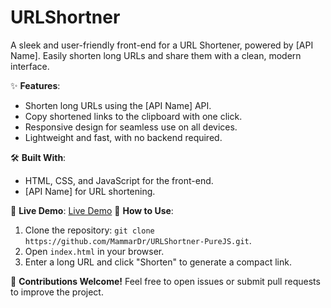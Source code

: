 # URLShortner
A sleek and user-friendly front-end for a URL Shortener, powered by [API Name]. Easily shorten long URLs and share them with a clean, modern interface.

✨ **Features**:
- Shorten long URLs using the [API Name] API.
- Copy shortened links to the clipboard with one click.
- Responsive design for seamless use on all devices.
- Lightweight and fast, with no backend required.

🛠️ **Built With**:
- HTML, CSS, and JavaScript for the front-end.
- [API Name] for URL shortening.


🚀 **Live Demo**: [Live Demo](https://mammardr.github.io/URLShortner-PureJS/)
📂 **How to Use**:
1. Clone the repository: `git clone https://github.com/MammarDr/URLShortner-PureJS.git`.
2. Open `index.html` in your browser.
3. Enter a long URL and click "Shorten" to generate a compact link.

🌟 **Contributions Welcome!** Feel free to open issues or submit pull requests to improve the project.
